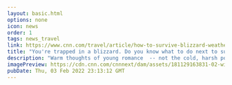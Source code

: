 ```yaml
---
layout: basic.html
options: none
icon: news
order: 1
tags: news_travel
link: https://www.cnn.com/travel/article/how-to-survive-blizzard-weather-wellness/index.html
title: "You're trapped in a blizzard. Do you know what to do next to survive?"
description: "Warm thoughts of young romance  -- not the cold, harsh possibilities of a Midwestern road trip in winter -- were on Dawn O'Hair's mind as she left Chicago for Indianapolis to see her boyfriend."
imagePreview: https://cdn.cnn.com/cnnnext/dam/assets/181129163831-02-winter-weather-survival-video-synd-2.jpg
pubDate: Thu, 03 Feb 2022 23:13:12 GMT
---
```

